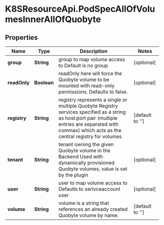 # K8SResourceApi.PodSpecAllOfVolumesInnerAllOfQuobyte

## Properties

Name | Type | Description | Notes
------------ | ------------- | ------------- | -------------
**group** | **String** | group to map volume access to Default is no group | [optional] 
**readOnly** | **Boolean** | readOnly here will force the Quobyte volume to be mounted with read-only permissions. Defaults to false. | [optional] 
**registry** | **String** | registry represents a single or multiple Quobyte Registry services specified as a string as host:port pair (multiple entries are separated with commas) which acts as the central registry for volumes | [default to &#39;&#39;]
**tenant** | **String** | tenant owning the given Quobyte volume in the Backend Used with dynamically provisioned Quobyte volumes, value is set by the plugin | [optional] 
**user** | **String** | user to map volume access to Defaults to serivceaccount user | [optional] 
**volume** | **String** | volume is a string that references an already created Quobyte volume by name. | [default to &#39;&#39;]



